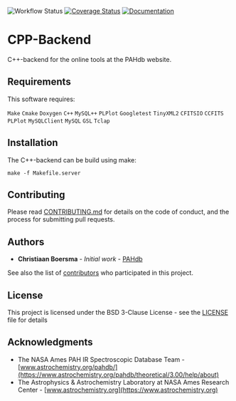 ![Workflow Status](https://github.com/pahdb/CPP-Backend/actions/workflows/ci.yml/badge.svg) [![Coverage Status]( https://codecov.io/gh/PAHdb/NAPISD/graph/badge.svg)](https://codecov.io/gh/PAHdb/NAPISD) [![Documentation](https://img.shields.io/badge/docs-available-brightgreen.svg)](https://pahdb.github.io/AmesPAHdbPythonSuite/)

# CPP-Backend

C++-backend for the online tools at the PAHdb website.

## Requirements

This software requires:

``Make``
``Cmake``
``Doxygen``
``C++``
``MySQL++``
``PLPlot``
``Googletest``
``TinyXML2``
``CFITSIO``
``CCFITS``
``PLPlot``
``MySQLClient``
``MySQL``
``GSL``
``Tclap``

## Installation

The C++-backend can be build using make:

``make -f Makefile.server``

## Contributing

Please read [CONTRIBUTING.md](CONTRIBUTING.md) for details on the code
of conduct, and the process for submitting pull requests.

## Authors

* **Christiaan Boersma** - *Initial work* - [PAHdb](https://github.com/pahdb)

See also the list of [contributors](CONTRIBUTORS.md) who participated
in this project.

## License

This project is licensed under the BSD 3-Clause License - see the
[LICENSE](LICENSE) file for details

## Acknowledgments

* The NASA Ames PAH IR Spectroscopic Database Team -
  [www.astrochemistry.org/pahdb/](https://www.astrochemistry.org/pahdb/theoretical/3.00/help/about)
* The Astrophysics & Astrochemistry Laboratory at NASA Ames Research
  Center - [www.astrochemistry.org](https://www.astrochemistry.org)

